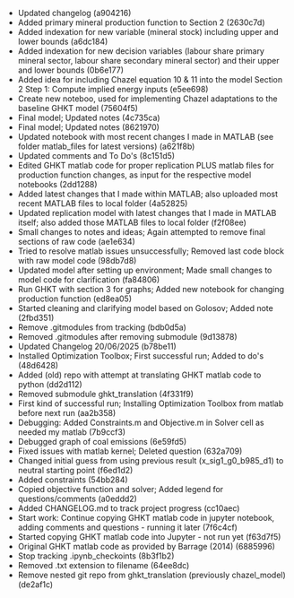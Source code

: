* Updated changelog (a904216)
* Added primary mineral production function to Section 2 (2630c7d)
* Added indexation for new variable (mineral stock) including upper and lower bounds (a6dc184)
* Added indexation for new decision variables (labour share primary mineral sector, labour share secondary mineral sector) and their upper and lower bounds (0b6e177)
* Added idea for including Chazel equation 10 & 11 into the model Section 2 Step 1: Compute implied energy inputs (e5ee698)
* Create new noteboo, used for implementing Chazel adaptations to the baseline GHKT model (75604f5)
* Final model; Updated notes (4c735ca)
* Final model; Updated notes (8621970)
* Updated notebook with most recent changes I made in MATLAB (see folder matlab_files for latest versions) (a621f8b)
* Updated comments and To Do's (8c151d5)
* Edited GHKT matlab code for proper replication PLUS matlab files for production function changes, as input for the respective model notebooks (2dd1288)
* Added latest changes that I made within MATLAB; also uploaded most recent MATLAB files to local folder (4a52825)
* Updated replication model with latest changes that I made in MATLAB itself; also added those MATLAB files to local folder (f2f08ee)
* Small changes to notes and ideas; Again attempted to remove final sections of raw code (ae1e634)
* Tried to resolve matlab issues unsuccessfully; Removed last code block with raw model code (98db7d8)
* Updated model after setting up environment; Made small changes to model code for clarification (fa84806)
* Run GHKT with section 3 for graphs; Added new notebook for changing production function (ed8ea05)
* Started cleaning and clarifying model based on Golosov; Added note (2fbd351)
* Remove .gitmodules from tracking (bdb0d5a)
* Removed .gitmodules after removing submodule (9d13878)
* Updated Changelog 20/06/2025 (b78be11)
* Installed Optimization Toolbox; First successful run; Added to do's (48d6428)
* Added (old) repo with attempt at translating GHKT matlab code to python (dd2d112)
* Removed submodule ghkt_translation (4f331f9)
* First kind of successful run; Installing Optimization Toolbox from matlab before next run (aa2b358)
* Debugging: Added Constraints.m and Objective.m in Solver cell as needed my matlab (7b9ccf3)
* Debugged graph of coal emissions (6e59fd5)
* Fixed issues with matlab kernel; Deleted question (632a709)
* Changed initial guess from using previous result (x_sig1_g0_b985_d1) to neutral starting point (f6ed1d2)
* Added constraints (54bb284)
* Copied objective function and solver; Added legend for questions/comments (a0eddd2)
* Added CHANGELOG.md to track project progress (cc10aec)
* Start work: Continue copying GHKT matlab code in jupyter notebook, adding comments and questions - running it later (7f6c4cf)
* Started copying GHKT matlab code into Jupyter - not run yet (f63d7f5)
* Original GHKT matlab code as provided by Barrage (2014) (6885996)
* Stop tracking .ipynb_checkoints (8b3f1b2)
* Removed .txt extension to filename (64ee8dc)
* Remove nested git repo from ghkt_translation (previously chazel_model) (de2af1c)